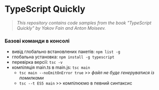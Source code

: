 # TypeScript Quickly

> _This repository contains code samples from the book "TypeScript Quickly" by Yakov Fain and Anton Moiseev._

### Базові команди в консолі

+ вивід глобально встановлених пакетів: ``npm list -g``
+ глобальна установка: ``npm install -g typescript``
+ перевірка версії: ``tsc -v``
+ компіляція main.ts в main.js: ``tsc main``
  - ``tsc main --noEmitOnError true`` >> _файл не буде генеруватися із помилками_
  - ``tsc --t ES5 main`` >> компілюємо в певний синтаксис













